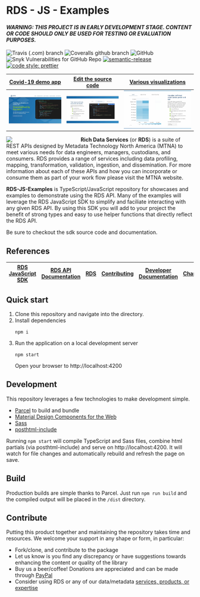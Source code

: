 # RDS - JS - Examples

#### _WARNING: THIS PROJECT IS IN EARLY DEVELOPMENT STAGE. CONTENT OR CODE SHOULD ONLY BE USED FOR TESTING OR EVALUATION PURPOSES._

![Travis (.com) branch](https://img.shields.io/travis/com/mtna/rds-js-examples?style=for-the-badge)
![Coveralls github branch](https://img.shields.io/coveralls/github/mtna/rds-js-examples?style=for-the-badge)
![GitHub](https://img.shields.io/github/license/mtna/rds-js-examples?style=for-the-badge)
![Snyk Vulnerabilities for GitHub Repo](https://img.shields.io/snyk/vulnerabilities/github/mtna/rds-js-examples?style=for-the-badge)
[![semantic-release](https://img.shields.io/badge/%20%20%F0%9F%93%A6%F0%9F%9A%80-semantic--release-e10079.svg?style=for-the-badge)](https://github.com/semantic-release/semantic-release)
[![code style: prettier](https://img.shields.io/badge/code_style-prettier-ff69b4.svg?style=for-the-badge)](https://github.com/prettier/prettier)

| [Covid-19 demo app](https://mtna.github.io/rds-js-examples/covid.html) | [Edit the source code](https://mtna.github.io/rds-js-examples/covid.html#number-of-cases-example) | [Various visualizations](https://mtna.github.io/rds-js-examples/covid.html#comparison-gender-and-age-example) |
| ------------------------------------------------------------ | ---------------------------------------------------------------------------- | -------------------------------------------------------------------------------- |
| ![example-app](./resources/screenshot-example-app.jpg)       | ![code-editor](./resources/screenshot-code-editor.jpg)                       | ![visualizations](./resources/screenshot-visualizations.jpg)                     |

<a href="https://www.richdataservices.com"><img src="./resources/rds-logo.png" align="left" width="200"></a>

**Rich Data Services** (or **RDS**) is a suite of REST APIs designed by Metadata Technology North America (MTNA) to meet various needs for data engineers, managers, custodians, and consumers. RDS provides a range of services including data profiling, mapping, transformation, validation, ingestion, and dissemination. For more information about each of these APIs and how you can incorporate or consume them as part of your work flow please visit the MTNA website.

**RDS-JS-Examples** is TypeScript/JavaScript repository for showcases and examples to demonstrate using the RDS API. Many of the examples will leverage the RDS JavaScript SDK to simplify and faciliate interacting with any given RDS API. By using this SDK you will add to your project the benefit of strong types and easy to use helper functions that directly reflect the RDS API.

Be sure to checkout the sdk source code and documentation.

## References

| [RDS JavaScript SDK](https://github.com/mtna/rds-js) | [RDS API Documentation](https://covid19.richdataservices.com/rds/swagger/) | [RDS](https://www.richdataservices.com/) | [Contributing](CONTRIBUTING.md) | [Developer Documentation](DEVELOPER.md) | [Changelog](CHANGELOG.md) |
| ---------------------------------------------------- | -------------------------------------------------------------------------- | ---------------------------------------- | ------------------------------- | --------------------------------------- | ------------------------- |


## Quick start

1. Clone this repository and navigate into the directory.
2. Install dependencies
   ```shell
   npm i
   ```
3. Run the application on a local development server
   ```
   npm start
   ```
   Open your browser to http://localhost:4200

## Development

This repository leverages a few technologies to make development simple.

- [Parcel](https://parceljs.org/) to build and bundle
- [Material Design Components for the Web](https://github.com/material-components/material-components-web/)
- [Sass](https://sass-lang.com/)
- [posthtml-include](https://github.com/posthtml/posthtml-include)

Running `npm start` will compile TypeScript and Sass files, combine html partials (via posthtml-include) and serve on http://localhost:4200. It will watch for file changes and automatically rebuild and refresh the page on save.

## Build

Production builds are simple thanks to Parcel. Just run `npm run build` and the compiled output will be placed in the `/dist` directory.

## Contribute

Putting this product together and maintaining the repository takes time and resources. We welcome your support in any shape or form, in particular:

- Fork/clone, and contribute to the package
- Let us know is you find any discrepancy or have suggestions towards enhancing the content or quality of the library
- Buy us a beer/coffee! Donations are appreciated and can be made through [PayPal](https://www.paypal.com/cgi-bin/webscr?cmd=_s-xclick&hosted_button_id=GKAYVJSBLN92E)
- Consider using RDS or any of our data/metadata [services, products, or expertise](http://www.mtna.us)
